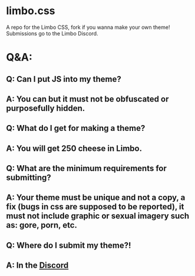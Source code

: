 # limbo.css
A repo for the Limbo CSS, fork if you wanna make your own theme! Submissions go to the Limbo Discord.

# Q&A:
## Q: Can I put JS into my theme? 
## A: You can but it must not be obfuscated or purposefully hidden.

## Q: What do I get for making a theme?
## A: You will get 250 cheese in Limbo.

## Q: What are the minimum requirements for submitting?
## A: Your theme must be unique and not a copy, a fix (bugs in css are supposed to be reported), it must not include graphic or sexual imagery such as: gore, porn, etc.

## Q: Where do I submit my theme?!
## A: In the [Discord](https://discord.gg/limborevival)
